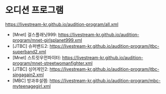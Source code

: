 # 오디션 프로그램

https://livestream-kr.github.io/audition-program/all.xml

- [Mnet] 걸스플래닛999: https://livestream-kr.github.io/audition-program/mnet-girlsplanet999.xml
- [JTBC] 슈퍼밴드2: https://livestream-kr.github.io/audition-program/jtbc-superband2.xml
- [Mnet] 스트릿우먼파이터: https://livestream-kr.github.io/audition-program/mnet-streetwomanfighter.xml
- [JTBC] 싱어게인2: https://livestream-kr.github.io/audition-program/jtbc-singagain2.xml
- [MBC] 방과후설렘: https://livestream-kr.github.io/audition-program/mbc-myteenagegirl.xml
